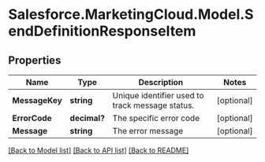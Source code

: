 # Salesforce.MarketingCloud.Model.SendDefinitionResponseItem
## Properties

Name | Type | Description | Notes
------------ | ------------- | ------------- | -------------
**MessageKey** | **string** | Unique identifier used to track message status. | [optional] 
**ErrorCode** | **decimal?** | The specific error code | [optional] 
**Message** | **string** | The error message | [optional] 

[[Back to Model list]](../README.md#documentation-for-models) [[Back to API list]](../README.md#documentation-for-api-endpoints) [[Back to README]](../README.md)

